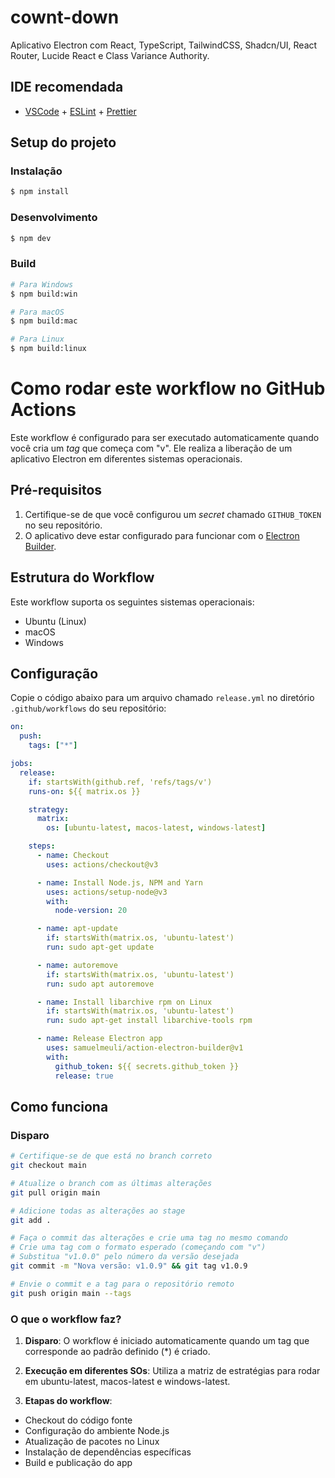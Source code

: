 # cownt-down

Aplicativo Electron com React, TypeScript, TailwindCSS, Shadcn/UI, React Router, Lucide React e Class Variance Authority.

## IDE recomendada

- [VSCode](https://code.visualstudio.com/) + [ESLint](https://marketplace.visualstudio.com/items?itemName=dbaeumer.vscode-eslint) + [Prettier](https://marketplace.visualstudio.com/items?itemName=esbenp.prettier-vscode)

## Setup do projeto

### Instalação

```bash
$ npm install
```

### Desenvolvimento

```bash
$ npm dev
```

### Build

```bash
# Para Windows
$ npm build:win

# Para macOS
$ npm build:mac

# Para Linux
$ npm build:linux
```
# Como rodar este workflow no GitHub Actions

Este workflow é configurado para ser executado automaticamente quando você cria um *tag* que começa com "v". Ele realiza a liberação de um aplicativo Electron em diferentes sistemas operacionais.

## Pré-requisitos

1. Certifique-se de que você configurou um *secret* chamado `GITHUB_TOKEN` no seu repositório.
2. O aplicativo deve estar configurado para funcionar com o [Electron Builder](https://www.electron.build/).

## Estrutura do Workflow

Este workflow suporta os seguintes sistemas operacionais:
- Ubuntu (Linux)
- macOS
- Windows

## Configuração

Copie o código abaixo para um arquivo chamado `release.yml` no diretório `.github/workflows` do seu repositório:

```yaml
on:
  push:
    tags: ["*"]

jobs:
  release:
    if: startsWith(github.ref, 'refs/tags/v')
    runs-on: ${{ matrix.os }}

    strategy:
      matrix:
        os: [ubuntu-latest, macos-latest, windows-latest]

    steps:
      - name: Checkout
        uses: actions/checkout@v3

      - name: Install Node.js, NPM and Yarn
        uses: actions/setup-node@v3
        with:
          node-version: 20

      - name: apt-update
        if: startsWith(matrix.os, 'ubuntu-latest')
        run: sudo apt-get update

      - name: autoremove
        if: startsWith(matrix.os, 'ubuntu-latest')
        run: sudo apt autoremove

      - name: Install libarchive rpm on Linux
        if: startsWith(matrix.os, 'ubuntu-latest')
        run: sudo apt-get install libarchive-tools rpm

      - name: Release Electron app
        uses: samuelmeuli/action-electron-builder@v1
        with:
          github_token: ${{ secrets.github_token }}
          release: true
```

## Como funciona

### Disparo
```bash
# Certifique-se de que está no branch correto
git checkout main

# Atualize o branch com as últimas alterações
git pull origin main

# Adicione todas as alterações ao stage
git add .

# Faça o commit das alterações e crie uma tag no mesmo comando
# Crie uma tag com o formato esperado (começando com "v")
# Substitua "v1.0.0" pelo número da versão desejada
git commit -m "Nova versão: v1.0.9" && git tag v1.0.9

# Envie o commit e a tag para o repositório remoto
git push origin main --tags

```
### O que o workflow faz?

1. **Disparo**: O workflow é iniciado automaticamente quando um tag que corresponde ao padrão definido (*) é criado.

2. **Execução em diferentes SOs**: Utiliza a matriz de estratégias para rodar em ubuntu-latest, macos-latest e windows-latest.

3. **Etapas do workflow**: 


 - Checkout do código fonte
 - Configuração do ambiente Node.js
 - Atualização de pacotes no Linux  
 - Instalação de dependências específicas
 - Build e publicação do app


